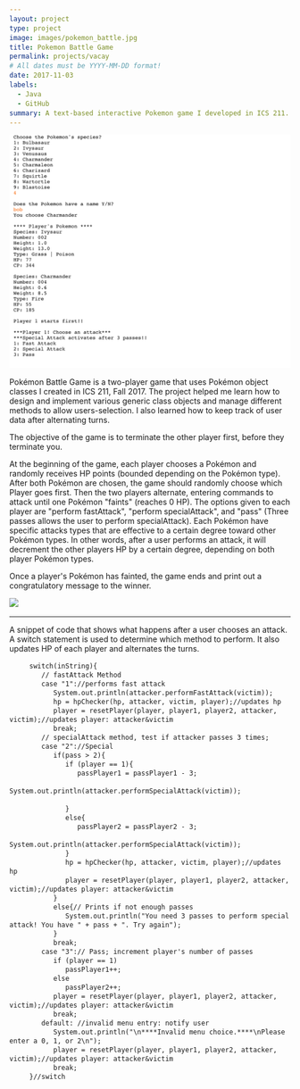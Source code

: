 ```yaml
---
layout: project
type: project
image: images/pokemon_battle.jpg
title: Pokemon Battle Game
permalink: projects/vacay
# All dates must be YYYY-MM-DD format!
date: 2017-11-03
labels:
  - Java
  - GitHub
summary: A text-based interactive Pokemon game I developed in ICS 211.
---
```


<img class="ui medium right floated rounded image" src="../images/poke_begin.png">


Pokémon Battle Game is a two-player game that uses Pokémon object classes I created in ICS 211, Fall 2017. The project helped me learn how to design and implement various generic class objects and manage different methods to allow users-selection. I also learned how to keep track of user data after alternating turns.

The objective of the game is to terminate the other player first, before they terminate you. 

At the beginning of the game, each player chooses a Pokémon and randomly receives HP points (bounded depending on the Pokémon type). After both Pokémon are chosen, the game should randomly choose which Player goes first. Then the two players alternate, entering commands to attack until one Pokémon "faints" (reaches 0 HP). The options given to each player are "perform fastAttack", "perform specialAttack", and "pass" (Three passes allows the user to perform specialAttack). Each Pokémon have specific attacks types that are effective to a certain degree toward other Pokémon types. In other words, after a user performs an attack, it will decrement the other players HP by a certain degree, depending on both player Pokémon types.

Once a player's Pokémon has fainted, the game ends and print out a congratulatory message to the winner. 


<div class="ui medium right floated rounded images">
  <img class="ui image" src="../images/poke.end.png">
</div>

----------------------------------------------------------------------------------------------------------------------------


A snippet of code that shows what happens after a user chooses an attack. A switch statement is used to determine which method to perform. It also updates HP of each player and alternates the turns.
         
         switch(inString){
            // fastAttack Method
            case "1"://performs fast attack
               System.out.println(attacker.performFastAttack(victim)); 
               hp = hpChecker(hp, attacker, victim, player);//updates hp
               player = resetPlayer(player, player1, player2, attacker, victim);//updates player: attacker&victim   
               break;          
            // specialAttack method, test if attacker passes 3 times;
            case "2"://Special
               if(pass > 2){
                  if (player == 1){
                     passPlayer1 = passPlayer1 - 3;
                     System.out.println(attacker.performSpecialAttack(victim));
                     
                  }       
                  else{
                     passPlayer2 = passPlayer2 - 3;
                     System.out.println(attacker.performSpecialAttack(victim));
                  }
                  hp = hpChecker(hp, attacker, victim, player);//updates hp
                  player = resetPlayer(player, player1, player2, attacker, victim);//updates player: attacker&victim 
               }
               else{// Prints if not enough passes
                  System.out.println("You need 3 passes to perform special attack! You have " + pass + ". Try again");
               }               
               break;
            case "3":// Pass; increment player's number of passes
               if (player == 1)
                  passPlayer1++;
               else
                  passPlayer2++;
               player = resetPlayer(player, player1, player2, attacker, victim);//updates player: attacker&victim 
               break;
            default: //invalid menu entry: notify user
               System.out.println("\n****Invalid menu choice.****\nPlease enter a 0, 1, or 2\n");
               player = resetPlayer(player, player1, player2, attacker, victim);//updates player: attacker&victim
               break;        
         }//switch

